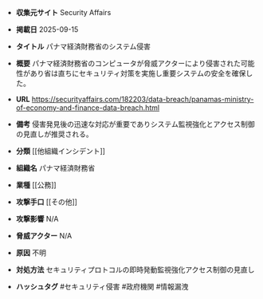 - **収集元サイト**
Security Affairs

- **掲載日**
2025-09-15

- **タイトル**
パナマ経済財務省のシステム侵害

- **概要**
パナマ経済財務省のコンピュータが脅威アクターにより侵害された可能性があり省は直ちにセキュリティ対策を実施し重要システムの安全を確保した。

- **URL**
https://securityaffairs.com/182203/data-breach/panamas-ministry-of-economy-and-finance-data-breach.html

- **備考**
侵害発見後の迅速な対応が重要でありシステム監視強化とアクセス制御の見直しが推奨される。

- **分類**
[[他組織インシデント]]

- **組織名**
パナマ経済財務省

- **業種**
[[公務]]

- **攻撃手口**
[[その他]]

- **攻撃影響**
N/A

- **脅威アクター**
N/A

- **原因**
不明

- **対処方法**
セキュリティプロトコルの即時発動監視強化アクセス制御の見直し

- **ハッシュタグ**
#セキュリティ侵害 #政府機関 #情報漏洩
